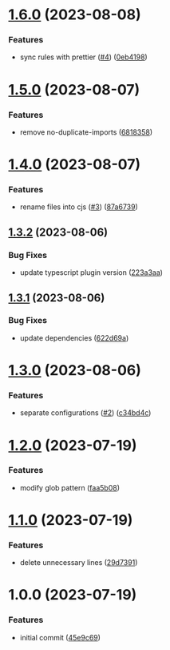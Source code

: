 # [1.6.0](https://github.com/axross/eslint-config/compare/v1.5.0...v1.6.0) (2023-08-08)


### Features

* sync rules with prettier ([#4](https://github.com/axross/eslint-config/issues/4)) ([0eb4198](https://github.com/axross/eslint-config/commit/0eb4198275398c72151bfb5d2975863881d9f2ab))

# [1.5.0](https://github.com/axross/eslint-config/compare/v1.4.0...v1.5.0) (2023-08-07)


### Features

* remove no-duplicate-imports ([6818358](https://github.com/axross/eslint-config/commit/6818358adf05379b53c8009a4993f9129231ad17))

# [1.4.0](https://github.com/axross/eslint-config/compare/v1.3.2...v1.4.0) (2023-08-07)


### Features

* rename files into cjs ([#3](https://github.com/axross/eslint-config/issues/3)) ([87a6739](https://github.com/axross/eslint-config/commit/87a67391992eb2158682d5b718be020815431a92))

## [1.3.2](https://github.com/axross/eslint-config/compare/v1.3.1...v1.3.2) (2023-08-06)

### Bug Fixes

- update typescript plugin version ([223a3aa](https://github.com/axross/eslint-config/commit/223a3aa27f0c60b5e66529b231dbded0bf4e4d52))

## [1.3.1](https://github.com/axross/eslint-config/compare/v1.3.0...v1.3.1) (2023-08-06)

### Bug Fixes

- update dependencies ([622d69a](https://github.com/axross/eslint-config/commit/622d69adb1224127d6184da861ed39839999e1de))

# [1.3.0](https://github.com/axross/eslint-config/compare/v1.2.0...v1.3.0) (2023-08-06)

### Features

- separate configurations ([#2](https://github.com/axross/eslint-config/issues/2)) ([c34bd4c](https://github.com/axross/eslint-config/commit/c34bd4cdfa0b4b0bfa5d8763cd2780a245659158))

# [1.2.0](https://github.com/axross/eslint-config/compare/v1.1.0...v1.2.0) (2023-07-19)

### Features

- modify glob pattern ([faa5b08](https://github.com/axross/eslint-config/commit/faa5b08f3ccb0a83ff2bc70fe5241cb082fd782c))

# [1.1.0](https://github.com/axross/eslint-config/compare/v1.0.0...v1.1.0) (2023-07-19)

### Features

- delete unnecessary lines ([29d7391](https://github.com/axross/eslint-config/commit/29d73911f6032501caaad5a52296af83ee2a6486))

# 1.0.0 (2023-07-19)

### Features

- initial commit ([45e9c69](https://github.com/axross/eslint-config/commit/45e9c69ffef2cb8785be8c99d1a47edb2c422cb3))
